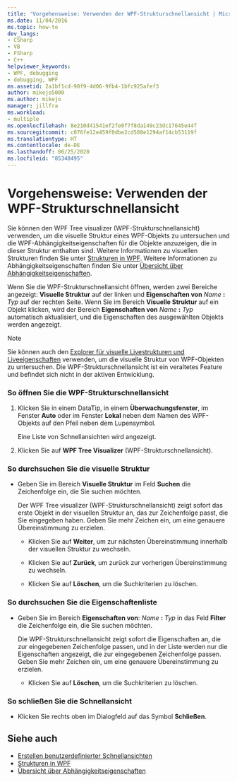 ```yaml
---
title: 'Vorgehensweise: Verwenden der WPF-Strukturschnellansicht | Microsoft-Dokumentation'
ms.date: 11/04/2016
ms.topic: how-to
dev_langs:
- CSharp
- VB
- FSharp
- C++
helpviewer_keywords:
- WPF, debugging
- debugging, WPF
ms.assetid: 2a1bf1cd-90f9-4d06-9fb4-1bfc925afef3
author: mikejo5000
ms.author: mikejo
manager: jillfra
ms.workload:
- multiple
ms.openlocfilehash: 8e210d41541ef2fe0f7f8da149c23dc17645e44f
ms.sourcegitcommit: c076fe12e459f0dbe2cd508e1294af14cb53119f
ms.translationtype: HT
ms.contentlocale: de-DE
ms.lasthandoff: 06/25/2020
ms.locfileid: "85348495"
---
```

# <a name="how-to-use-the-wpf-tree-visualizer"></a>Vorgehensweise: Verwenden der WPF-Strukturschnellansicht
Sie können den WPF Tree visualizer (WPF-Strukturschnellansicht) verwenden, um die visuelle Struktur eines WPF-Objekts zu untersuchen und die WPF-Abhängigkeitseigenschaften für die Objekte anzuzeigen, die in dieser Struktur enthalten sind. Weitere Informationen zu visuellen Strukturen finden Sie unter [Strukturen in WPF](/dotnet/framework/wpf/advanced/trees-in-wpf). Weitere Informationen zu Abhängigkeitseigenschaften finden Sie unter [Übersicht über Abhängigkeitseigenschaften](/dotnet/framework/wpf/advanced/dependency-properties-overview).

 Wenn Sie die WPF-Strukturschnellansicht öffnen, werden zwei Bereiche angezeigt: **Visuelle Struktur** auf der linken und **Eigenschaften von** _Name_ **:** _Typ_ auf der rechten Seite. Wenn Sie im Bereich **Visuelle Struktur** auf ein Objekt klicken, wird der Bereich **Eigenschaften von** _Name_ **:** _Typ_ automatisch aktualisiert, und die Eigenschaften des ausgewählten Objekts werden angezeigt.

 > [!NOTE]
 > Sie können auch den [Explorer für visuelle Livestrukturen und Liveeigenschaften](../xaml-tools/inspect-xaml-properties-while-debugging.md) verwenden, um die visuelle Struktur von WPF-Objekten zu untersuchen. Die WPF-Strukturschnellansicht ist ein veraltetes Feature und befindet sich nicht in der aktiven Entwicklung.

### <a name="to-open-the-wpf-tree-visualizer"></a>So öffnen Sie die WPF-Strukturschnellansicht

1. Klicken Sie in einem DataTip, in einem **Überwachungsfenster**, im Fenster **Auto** oder im Fenster **Lokal** neben dem Namen des WPF-Objekts auf den Pfeil neben dem Lupensymbol.

     Eine Liste von Schnellansichten wird angezeigt.

2. Klicken Sie auf **WPF Tree Visualizer** (WPF-Strukturschnellansicht).

### <a name="to-search-the-visual-tree"></a>So durchsuchen Sie die visuelle Struktur

- Geben Sie im Bereich **Visuelle Struktur** im Feld **Suchen** die Zeichenfolge ein, die Sie suchen möchten.

  Der WPF Tree visualizer (WPF-Strukturschnellansicht) zeigt sofort das erste Objekt in der visuellen Struktur an, das zur Zeichenfolge passt, die Sie eingegeben haben. Geben Sie mehr Zeichen ein, um eine genauere Übereinstimmung zu erzielen.

  - Klicken Sie auf **Weiter**, um zur nächsten Übereinstimmung innerhalb der visuellen Struktur zu wechseln.

  - Klicken Sie auf **Zurück**, um zurück zur vorherigen Übereinstimmung zu wechseln.

  - Klicken Sie auf **Löschen**, um die Suchkriterien zu löschen.

### <a name="to-search-the-properties-list"></a>So durchsuchen Sie die Eigenschaftenliste

- Geben Sie im Bereich **Eigenschaften von**: _Name_ **:** _Typ_ in das Feld **Filter** die Zeichenfolge ein, die Sie suchen möchten.

  Die WPF-Strukturschnellansicht zeigt sofort die Eigenschaften an, die zur eingegebenen Zeichenfolge passen, und in der Liste werden nur die Eigenschaften angezeigt, die zur eingegebenen Zeichenfolge passen. Geben Sie mehr Zeichen ein, um eine genauere Übereinstimmung zu erzielen.

  - Klicken Sie auf **Löschen**, um die Suchkriterien zu löschen.

### <a name="to-close-the-visualizer"></a>So schließen Sie die Schnellansicht

- Klicken Sie rechts oben im Dialogfeld auf das Symbol **Schließen**.

## <a name="see-also"></a>Siehe auch
- [Erstellen benutzerdefinierter Schnellansichten](../debugger/create-custom-visualizers-of-data.md)
- [Strukturen in WPF](/dotnet/framework/wpf/advanced/trees-in-wpf)
- [Übersicht über Abhängigkeitseigenschaften](/dotnet/framework/wpf/advanced/dependency-properties-overview)
